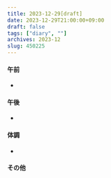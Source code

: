 ```yaml
---
title: 2023-12-29[draft]
date: 2023-12-29T21:00:00+09:00
draft: false
tags: ["diary", ""]
archives: 2023-12
slug: 450225
---
```

#### 午前
- 
#### 午後
- 
#### 体調
- 
#### その他